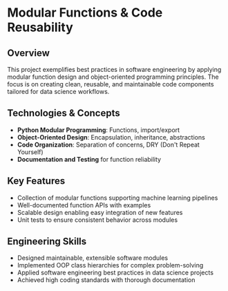 # Modular Functions & Code Reusability

## Overview
This project exemplifies best practices in software engineering by applying modular function design and object-oriented programming principles. The focus is on creating clean, reusable, and maintainable code components tailored for data science workflows.

## Technologies & Concepts
- **Python Modular Programming**: Functions, import/export
- **Object-Oriented Design**: Encapsulation, inheritance, abstractions
- **Code Organization**: Separation of concerns, DRY (Don't Repeat Yourself)
- **Documentation and Testing** for function reliability

## Key Features
- Collection of modular functions supporting machine learning pipelines
- Well-documented function APIs with examples
- Scalable design enabling easy integration of new features
- Unit tests to ensure consistent behavior across modules

## Engineering Skills
- Designed maintainable, extensible software modules
- Implemented OOP class hierarchies for complex problem-solving
- Applied software engineering best practices in data science projects
- Achieved high coding standards with thorough documentation
